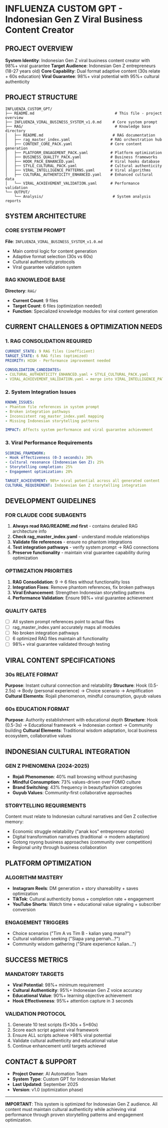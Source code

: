 # INFLUENZA CUSTOM GPT - Indonesian Gen Z Viral Business Content Creator

## PROJECT OVERVIEW
**System Identity**: Indonesian Gen Z viral business content creator with 98%+ viral guarantee
**Target Audience**: Indonesian Gen Z entrepreneurs (18-27 years old)
**Core Capability**: Dual format adaptive content (30s relate + 60s education)
**Viral Guarantee**: 98%+ viral potential with 95%+ cultural authenticity

## PROJECT STRUCTURE
```
INFLUENZA_CUSTOM_GPT/
├── README.md                                    # This file - project overview
├── INFLUENZA_VIRAL_BUSINESS_SYSTEM_v1.0.md     # Core system prompt
├── RAG/                                         # Knowledge base directory
│   ├── README.md                               # RAG documentation
│   ├── rag_master_index.yaml                  # RAG orchestration hub
│   ├── CONTENT_CORE_PACK.yaml                 # Core content generation
│   ├── PLATFORM_ENGAGEMENT_PACK.yaml          # Platform optimization
│   ├── BUSINESS_QUALITY_PACK.yaml             # Business frameworks
│   ├── HOOK_PACK_ENHANCED.yaml                # Viral hooks database
│   ├── STYLE_CULTURAL_PACK.yaml               # Cultural authenticity
│   ├── VIRAL_INTELLIGENCE_PATTERNS.yaml       # Viral algorithms
│   ├── CULTURAL_AUTHENTICITY_ENHANCED.yaml    # Enhanced cultural data
│   └── VIRAL_ACHIEVEMENT_VALIDATION.yaml      # Performance validation
└── OUTPUT/
    └── Analysis/                               # System analysis reports
```

## SYSTEM ARCHITECTURE

### CORE SYSTEM PROMPT
**File**: `INFLUENZA_VIRAL_BUSINESS_SYSTEM_v1.0.md`
- Main control logic for content generation
- Adaptive format selection (30s vs 60s)
- Cultural authenticity protocols
- Viral guarantee validation system

### RAG KNOWLEDGE BASE
**Directory**: `RAG/`
- **Current Count**: 9 files
- **Target Count**: 6 files (optimization needed)
- **Function**: Specialized knowledge modules for viral content generation

## CURRENT CHALLENGES & OPTIMIZATION NEEDS

### 1. RAG CONSOLIDATION REQUIRED
```yaml
CURRENT_STATE: 9 RAG files (inefficient)
TARGET_STATE: 6 RAG files (optimized)
PRIORITY: HIGH - Performance improvement needed

CONSOLIDATION_CANDIDATES:
- CULTURAL_AUTHENTICITY_ENHANCED.yaml + STYLE_CULTURAL_PACK.yaml
- VIRAL_ACHIEVEMENT_VALIDATION.yaml → merge into VIRAL_INTELLIGENCE_PATTERNS.yaml
```

### 2. System Integration Issues
```yaml
KNOWN_ISSUES:
- Phantom file references in system prompt
- Broken integration pathways
- Inconsistent rag_master_index.yaml mapping
- Missing Indonesian storytelling patterns

IMPACT: Affects system performance and viral guarantee achievement
```

### 3. Viral Performance Requirements
```yaml
SCORING_FRAMEWORK:
- Hook effectiveness (0-3 seconds): 30%
- Cultural resonance (Indonesian Gen Z): 25%
- Storytelling completion: 25%
- Engagement optimization: 20%

TARGET_ACHIEVEMENT: 98%+ viral potential across all generated content
CULTURAL_REQUIREMENT: Indonesian Gen Z storytelling integration
```

## DEVELOPMENT GUIDELINES

### FOR CLAUDE CODE SUBAGENTS
1. **Always read RAG/README.md first** - contains detailed RAG architecture info
2. **Check rag_master_index.yaml** - understand module relationships
3. **Validate file references** - ensure no phantom integrations
4. **Test integration pathways** - verify system prompt → RAG connections
5. **Preserve functionality** - maintain viral guarantee capability during optimization

### OPTIMIZATION PRIORITIES
1. **RAG Consolidation**: 9 → 6 files without functionality loss
2. **Integration Fixes**: Remove phantom references, fix broken pathways
3. **Viral Enhancement**: Strengthen Indonesian storytelling patterns
4. **Performance Validation**: Ensure 98%+ viral guarantee achievement

### QUALITY GATES
- [ ] All system prompt references point to actual files
- [ ] rag_master_index.yaml accurately maps all modules
- [ ] No broken integration pathways
- [ ] 6 optimized RAG files maintain all functionality
- [ ] 98%+ viral guarantee validated through testing

## VIRAL CONTENT SPECIFICATIONS

### 30s RELATE FORMAT
**Purpose**: Instant cultural connection and relatability
**Structure**: Hook (0.5-2.5s) → Body (personal experience) → Choice scenario → Amplification
**Cultural Elements**: Rojali phenomenon, mindful consumption, guyub values

### 60s EDUCATION FORMAT  
**Purpose**: Authority establishment with educational depth
**Structure**: Hook (0.5-3s) → Educational framework → Indonesian context → Community building
**Cultural Elements**: Traditional wisdom adaptation, local business ecosystem, collaborative values

## INDONESIAN CULTURAL INTEGRATION

### GEN Z PHENOMENA (2024-2025)
- **Rojali Phenomenon**: 40% mall browsing without purchasing
- **Mindful Consumption**: 73% values-driven over FOMO culture
- **Brand Switching**: 43% frequency in beauty/fashion categories
- **Guyub Values**: Community-first collaborative approaches

### STORYTELLING REQUIREMENTS
Content must relate to Indonesian cultural narratives and Gen Z collective memory:
- Economic struggle relatability ("anak kos" entrepreneur stories)
- Digital transformation narratives (traditional → modern adaptation)
- Gotong royong business approaches (community over competition)
- Regional unity through business collaboration

## PLATFORM OPTIMIZATION

### ALGORITHM MASTERY
- **Instagram Reels**: DM generation + story shareability + saves optimization
- **TikTok**: Cultural authenticity bonus + completion rate + engagement
- **YouTube Shorts**: Watch time + educational value signaling + subscriber conversion

### ENGAGEMENT TRIGGERS
- Choice scenarios ("Tim A vs Tim B - kalian yang mana?")
- Cultural validation seeking ("Siapa yang pernah...?")
- Community wisdom gathering ("Share experience kalian...")

## SUCCESS METRICS

### MANDATORY TARGETS
- **Viral Potential**: 98%+ minimum requirement
- **Cultural Authenticity**: 95%+ Indonesian Gen Z voice accuracy  
- **Educational Value**: 90%+ learning objective achievement
- **Hook Effectiveness**: 95%+ attention capture in 3 seconds

### VALIDATION PROTOCOL
1. Generate 10 test scripts (5×30s + 5×60s)
2. Score each script against viral framework
3. Ensure ALL scripts achieve >98% viral potential
4. Validate cultural authenticity and educational value
5. Continue enhancement until targets achieved

## CONTACT & SUPPORT
- **Project Owner**: AI Automation Team
- **System Type**: Custom GPT for Indonesian Market
- **Last Updated**: September 2025
- **Version**: v1.0 (optimization phase)

---

**IMPORTANT**: This system is optimized for Indonesian Gen Z audience. All content must maintain cultural authenticity while achieving viral performance through proven storytelling patterns and engagement optimization.
